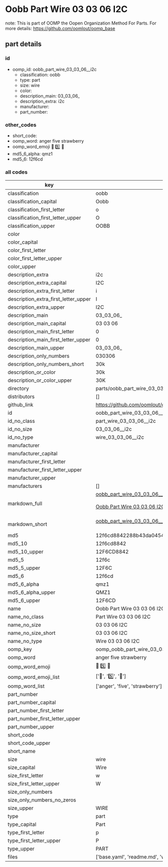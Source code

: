 # Oobb Part Wire 03 03 06  I2C  

note: This is part of OOMP the Oopen Organization Method For Parts. For more details: https://github.com/oomlout/oomp_base

##  part details





### id
* oomp_id: oobb_part_wire_03_03_06__i2c
  * classification: oobb
  * type: part
  * size: wire
  * color: 
  * description_main: 03_03_06_
  * description_extra: i2c
  * manufacturer: 
  * part_number: 

### other_codes
* short_code: 
* oomp_word: anger five strawberry
* oomp_word_emoji :anger: :five: :strawberry:
* md5_6_alpha: qmz1
* md5_6: 12f6cd

### all codes 
| key | value |  
| --- | --- |  
| classification | oobb |  
| classification_capital | Oobb |  
| classification_first_letter | o |  
| classification_first_letter_upper | O |  
| classification_upper | OOBB |  
| color |  |  
| color_capital |  |  
| color_first_letter |  |  
| color_first_letter_upper |  |  
| color_upper |  |  
| description_extra | i2c |  
| description_extra_capital | I2C |  
| description_extra_first_letter | i |  
| description_extra_first_letter_upper | I |  
| description_extra_upper | I2C |  
| description_main | 03_03_06_ |  
| description_main_capital | 03 03 06  |  
| description_main_first_letter | 0 |  
| description_main_first_letter_upper | 0 |  
| description_main_upper | 03_03_06_ |  
| description_only_numbers | 030306 |  
| description_only_numbers_short | 30k |  
| description_or_color | 30k |  
| description_or_color_upper | 30K |  
| directory | parts/oobb_part_wire_03_03_06__i2c |  
| distributors | [] |  
| github_link | https://github.com/oomlout/oomlout_oomp_part_src/tree/main/parts/oobb_part_wire_03_03_06__i2c/working |  
| id | oobb_part_wire_03_03_06__i2c |  
| id_no_class | part_wire_03_03_06__i2c |  
| id_no_size | 03_03_06__i2c |  
| id_no_type | wire_03_03_06__i2c |  
| manufacturer |  |  
| manufacturer_capital |  |  
| manufacturer_first_letter |  |  
| manufacturer_first_letter_upper |  |  
| manufacturer_upper |  |  
| manufacturers | [] |  
| markdown_full | [oobb_part_wire_03_03_06__i2c](https://github.com/oomlout/oomlout_oomp_part_src/tree/main/parts/oobb_part_wire_03_03_06__i2c/working)<br>[](https://github.com/oomlout/oomlout_oomp_part_src/tree/main/parts/oobb_part_wire_03_03_06__i2c/working)<br>[Oobb Part Wire 03 03 06  I2C](https://github.com/oomlout/oomlout_oomp_part_src/tree/main/parts/oobb_part_wire_03_03_06__i2c/working)<br><br> |  
| markdown_short | [oobb_part_wire_03_03_06__i2c](https://github.com/oomlout/oomlout_oomp_part_src/tree/main/parts/oobb_part_wire_03_03_06__i2c/working)<br><br> |  
| md5 | 12f6cd8842288b43da04545c4b74f0de |  
| md5_10 | 12f6cd8842 |  
| md5_10_upper | 12F6CD8842 |  
| md5_5 | 12f6c |  
| md5_5_upper | 12F6C |  
| md5_6 | 12f6cd |  
| md5_6_alpha | qmz1 |  
| md5_6_alpha_upper | QMZ1 |  
| md5_6_upper | 12F6CD |  
| name | Oobb Part Wire 03 03 06  I2C |  
| name_no_class | Part Wire 03 03 06  I2C |  
| name_no_size | 03 03 06  I2C |  
| name_no_size_short | 03 03 06  I2C |  
| name_no_type | Wire 03 03 06  I2C |  
| oomp_key | oomp_oobb_part_wire_03_03_06__i2c |  
| oomp_word | anger five strawberry |  
| oomp_word_emoji | :anger: :five: :strawberry: |  
| oomp_word_emoji_list | [':anger:', ':five:', ':strawberry:'] |  
| oomp_word_list | ['anger', 'five', 'strawberry'] |  
| part_number |  |  
| part_number_capital |  |  
| part_number_first_letter |  |  
| part_number_first_letter_upper |  |  
| part_number_upper |  |  
| short_code |  |  
| short_code_upper |  |  
| short_name |  |  
| size | wire |  
| size_capital | Wire |  
| size_first_letter | w |  
| size_first_letter_upper | W |  
| size_only_numbers |  |  
| size_only_numbers_no_zeros |  |  
| size_upper | WIRE |  
| type | part |  
| type_capital | Part |  
| type_first_letter | p |  
| type_first_letter_upper | P |  
| type_upper | PART |  
| files | ['base.yaml', 'readme.md', 'working.json', 'working.yaml'] |  
